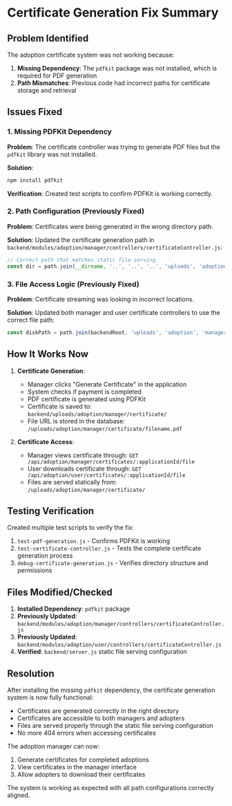 # Certificate Generation Fix Summary

## Problem Identified

The adoption certificate system was not working because:

1. **Missing Dependency**: The `pdfkit` package was not installed, which is required for PDF generation
2. **Path Mismatches**: Previous code had incorrect paths for certificate storage and retrieval

## Issues Fixed

### 1. Missing PDFKit Dependency
**Problem**: The certificate controller was trying to generate PDF files but the `pdfkit` library was not installed.

**Solution**: 
```bash
npm install pdfkit
```

**Verification**: Created test scripts to confirm PDFKit is working correctly.

### 2. Path Configuration (Previously Fixed)
**Problem**: Certificates were being generated in the wrong directory path.

**Solution**: Updated the certificate generation path in `backend/modules/adoption/manager/controllers/certificateController.js`:
```javascript
// Correct path that matches static file serving
const dir = path.join(__dirname, '..', '..', '..', 'uploads', 'adoption', 'manager', 'certificate');
```

### 3. File Access Logic (Previously Fixed)
**Problem**: Certificate streaming was looking in incorrect locations.

**Solution**: Updated both manager and user certificate controllers to use the correct file path:
```javascript
const diskPath = path.join(backendRoot, 'uploads', 'adoption', 'manager', 'certificate', path.basename(fileUrl));
```

## How It Works Now

1. **Certificate Generation**:
   - Manager clicks "Generate Certificate" in the application
   - System checks if payment is completed
   - PDF certificate is generated using PDFKit
   - Certificate is saved to: `backend/uploads/adoption/manager/certificate/`
   - File URL is stored in the database: `/uploads/adoption/manager/certificate/filename.pdf`

2. **Certificate Access**:
   - Manager views certificate through: `GET /api/adoption/manager/certificates/:applicationId/file`
   - User downloads certificate through: `GET /api/adoption/user/certificates/:applicationId/file`
   - Files are served statically from: `/uploads/adoption/manager/certificate/`

## Testing Verification

Created multiple test scripts to verify the fix:

1. `test-pdf-generation.js` - Confirms PDFKit is working
2. `test-certificate-controller.js` - Tests the complete certificate generation process
3. `debug-certificate-generation.js` - Verifies directory structure and permissions

## Files Modified/Checked

1. **Installed Dependency**: `pdfkit` package
2. **Previously Updated**: `backend/modules/adoption/manager/controllers/certificateController.js`
3. **Previously Updated**: `backend/modules/adoption/user/controllers/certificateController.js`
4. **Verified**: `backend/server.js` static file serving configuration

## Resolution

After installing the missing `pdfkit` dependency, the certificate generation system is now fully functional:

- Certificates are generated correctly in the right directory
- Certificates are accessible to both managers and adopters
- Files are served properly through the static file serving configuration
- No more 404 errors when accessing certificates

The adoption manager can now:
1. Generate certificates for completed adoptions
2. View certificates in the manager interface
3. Allow adopters to download their certificates

The system is working as expected with all path configurations correctly aligned.